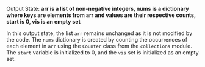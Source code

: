 Output State: **arr is a list of non-negative integers, nums is a dictionary where keys are elements from arr and values are their respective counts, start is 0, vis is an empty set**

In this output state, the list `arr` remains unchanged as it is not modified by the code. The `nums` dictionary is created by counting the occurrences of each element in `arr` using the `Counter` class from the `collections` module. The `start` variable is initialized to 0, and the `vis` set is initialized as an empty set.